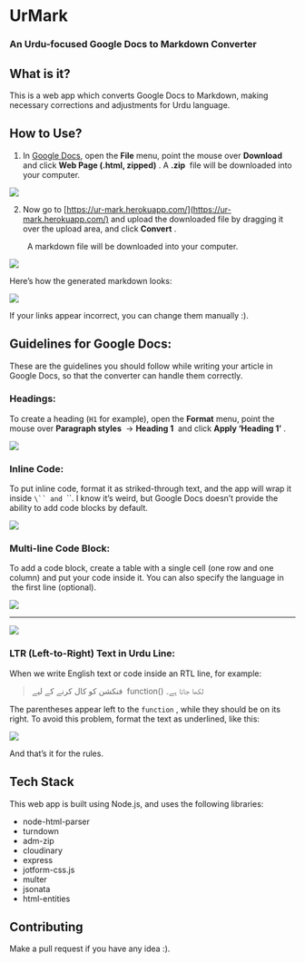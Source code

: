 # UrMark

### An Urdu-focused Google Docs to Markdown Converter

## What is it?

This is a web app which converts Google Docs to Markdown, making necessary corrections and adjustments for Urdu language.

## How to Use?

1.  In <span dir="ltr">[Google Docs](https://docs.google.com)</span>, open the **File** menu, point the mouse over **Download** and click **Web Page (.html, zipped)** . A **.zip**   file will be downloaded into your computer.

![](https://res.cloudinary.com/talhaquddoos/image/upload/v1645634361/qfavo74qvbfho2hsbzwj.png)

2.  Now go to <span dir="ltr">[https://ur-mark.herokuapp.com/](https://ur-mark.herokuapp.com/)</span> and upload the downloaded file by dragging it over the upload area, and click **Convert** .

        A markdown file will be downloaded into your computer.

![](https://res.cloudinary.com/talhaquddoos/image/upload/v1645634354/elsekwunvuihyc01qikq.png)

Here’s how the generated markdown looks:

![](https://res.cloudinary.com/talhaquddoos/image/upload/v1645634364/ofa1b8t5h9lobx8fp88p.png)

If your links appear incorrect, you can change them manually :).

## Guidelines for Google Docs:

These are the guidelines you should follow while writing your article in Google Docs, so that the converter can handle them correctly.

### Headings:

To create a heading (`H1` for example), open the **Format** menu, point the mouse over **Paragraph styles**  → **Heading 1**  and click **Apply ‘Heading 1’**  .

![](https://res.cloudinary.com/talhaquddoos/image/upload/v1645634359/d2p4a6dkldlhmdjbvhyj.png)

### Inline Code:

To put inline code, format it as striked-through text, and the app will wrap it inside `\`` and `\``. I know it’s weird, but Google Docs doesn’t provide the ability to add code blocks by default.

![](https://res.cloudinary.com/talhaquddoos/image/upload/v1645634352/uwrlpig1ulguehx6dx8m.png)

### Multi-line Code Block:

To add a code block, create a table with a single cell (one row and one column) and put your code inside it. You can also specify the language in  the first line (optional).

![](https://res.cloudinary.com/talhaquddoos/image/upload/v1645634358/myladn88ehuq2umxmcxw.png)

* * *

![](https://res.cloudinary.com/talhaquddoos/image/upload/v1645634362/k9jvw5xgujbphobahtmy.png)

### LTR (Left-to-Right) Text in Urdu Line:

When we write English text or code inside an RTL line, for example:

> &rlm; فنکشن کو کال کرنے کے لیے function() لکھا جاتا ہے۔

The parentheses appear left to the `function` , while they should be on its right. To avoid this problem, format the text as underlined, like this:

![](https://res.cloudinary.com/talhaquddoos/image/upload/v1645634356/sx2lwr4gegesqlll4az5.png)

And that’s it for the rules.

## Tech Stack

This web app is built using Node.js, and uses the following libraries:

*   node-html-parser
*   turndown
*   adm-zip
*   cloudinary
*   express
*   jotform-css.js
*   multer
*   jsonata
*   html-entities

## Contributing

Make a pull request if you have any idea :).